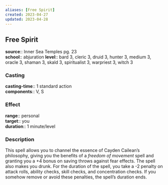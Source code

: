 ```yaml
---
aliases: [Free Spirit]
created: 2023-04-27
updated: 2023-04-28
---
```


## Free Spirit

**source**:: Inner Sea Temples pg. 23  
**school**:: abjuration
**level**:: bard 3, cleric 3, druid 3, hunter 3, medium 3, oracle 3, shaman 3, skald 3, spiritualist 3, warpriest 3, witch 3

### Casting

**casting-time**:: 1 standard action  
**components**:: V, S

### Effect

**range**:: personal  
**target**:: you  
**duration**:: 1 minute/level

### Description

This spell allows you to channel the essence of Cayden Cailean’s philosophy, giving you the benefits of a *freedom of movement* spell and granting you a +4 bonus on saving throws against fear effects. The spell also makes you drunk. For the duration of the spell, you take a -2 penalty on attack rolls, ability checks, skill checks, and concentration checks. If you somehow remove or avoid these penalties, the spell’s duration ends.

